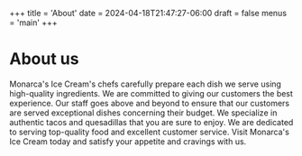 +++
title = 'About'
date = 2024-04-18T21:47:27-06:00
draft = false
menus = 'main'
+++


# About us

Monarca's Ice Cream's chefs carefully prepare each dish we serve using high-quality ingredients. We are committed to giving our customers the best experience. Our staff goes above and beyond to ensure that our customers are served exceptional dishes concerning their budget. We specialize in authentic tacos and quesadillas that you are sure to enjoy. We are dedicated to serving top-quality food and excellent customer service. Visit Monarca's Ice Cream today and satisfy your appetite and cravings with us.
